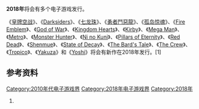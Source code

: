 **2018年**将会有多个电子游戏发行。

《[皇牌空战](../Page/皇牌空战系列.md "wikilink")》、《[Darksiders](https://zh.wikipedia.org/wiki/Darksiders_\(series\) "wikilink")》、《[七龙珠](../Page/七龙珠.md "wikilink")》、《[勇者鬥惡龍](../Page/勇者鬥惡龍系列.md "wikilink")》、《[孤岛惊魂](../Page/孤岛惊魂系列.md "wikilink")》、《[Fire
Emblem](../Page/火焰之纹章系列.md "wikilink")》、《[God of
War](https://zh.wikipedia.org/wiki/God_of_War_\(franchise\) "wikilink")》、《[Kingdom
Hearts](../Page/王國之心系列.md "wikilink")》、《[Kirby](../Page/星之卡比系列.md "wikilink")》、《[Mega
Man](../Page/洛克人系列.md "wikilink")》、《[Metro](https://zh.wikipedia.org/wiki/Universe_of_Metro_2033 "wikilink")》、《[Monster
Hunter](../Page/魔物獵人系列.md "wikilink")》、《[Ni no
Kuni](../Page/第二國度系列.md "wikilink")》、《[Pillars of
Eternity](https://zh.wikipedia.org/wiki/Pillars_of_Eternity "wikilink")》、《[Red
Dead](https://zh.wikipedia.org/wiki/Red_Dead "wikilink")》、《[Shenmue](../Page/莎木系列.md "wikilink")》、《[State
of
Decay](https://zh.wikipedia.org/wiki/State_of_Decay_\(video_game\) "wikilink")》、《[The
Bard's
Tale](https://zh.wikipedia.org/wiki/The_Bard's_Tale "wikilink")》、《[The
Crew](../Page/飆酷車神.md "wikilink")》、《[Tropico](https://zh.wikipedia.org/wiki/海岛大亨_\(游戏\) "wikilink")》、《[Yakuza](../Page/人中之龍系列.md "wikilink")》和《[Yoshi](https://zh.wikipedia.org/wiki/Yoshi_\(series\) "wikilink")》将会有新作在2018年发行。\[1\]

## 参考资料

[Category:2010年代电子游戏界](https://zh.wikipedia.org/wiki/Category:2010年代电子游戏界 "wikilink")
[Category:2018年电子游戏界](https://zh.wikipedia.org/wiki/Category:2018年电子游戏界 "wikilink")
[Category:2018年](https://zh.wikipedia.org/wiki/Category:2018年 "wikilink")

1.